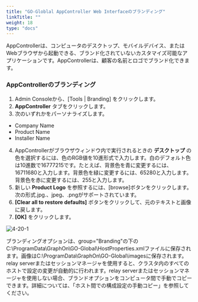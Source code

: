 ```yaml
---
title: "GO-Globlal AppController Web Interfaceのブランディング"
linkTitle: ""
weight: 18
type: "docs"
---
```


AppControllerは、コンピュータのデスクトップ、モバイルデバイス、またはWebブラウザから起動できる、ブランド化されていないカスタマイズ可能なアプリケーションです。AppControllerは、顧客の名前とロゴでブランド化できます。

### AppControllerのブランディング

1. Admin Consoleから、[Tools | Branding] をクリックします。
2. **AppController** タブをクリックします。
3. 次のいずれかをパーソナライズします。
* Company Name
* Product Name
* Installer Name
4. AppControllerがブラウザウィンドウ内で実行されるときの **デスクトップ** の色を選択するには、色のRGB値を10進形式で入力します。白のデフォルト色は10進数で16777215です。たとえば、背景色を青に変更するには、16711680と入力します。背景色を緑に変更するには、65280と入力します。背景色を赤に変更するには、255と入力します。
5. 新しい **Product Logo** を参照するには、[browse]ボタンをクリックします。次の形式.jpg.、jpeg、.pngがサポートされています。
6. **[Clear all to restore defaults]** ボタンをクリックして、元のテキストと画像に戻します。
7. **[OK]** をクリックします。

![4-20-1](/img/4-20-1.png) 

ブランディングオプションは、group="Branding"の下のC:\ProgramData\GraphOn\GO-Global\HostProperties.xmlファイルに保存されます。画像はC:\ProgramData\GraphOn\GO-Global\imagesに保存されます。
relay serverまたはセッションマネージャを使用すると、クラスタ内のすべてのホストで設定の変更が自動的に行われます。relay serverまたはセッションマネージャを使用しない場合、ブランドオプションをコンピュータ間で手動でコピーできます。詳細については、「ホスト間での構成設定の手動コピー」を参照してください。